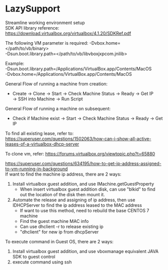# LazySupport
Streamline working environment setup <br/>
SDK API library reference:
https://download.virtualbox.org/virtualbox/4.1.20/SDKRef.pdf

The following VM parameter is required:
-Dvbox.home=</path/to/vb/binary> <br/>
-Dsun.boot.library.path=</path/to/vb/libvboxjxpcom.jnilib>

Example: <br/>
-Dsun.boot.library.path=/Applications/VirtualBox.app/Contents/MacOS <br/>
-Dvbox.home=/Applications/VirtualBox.app/Contents/MacOS

General Flow of running a machine from creation:
- Create -> Clone -> Start -> Check Machine Status -> Ready -> Get IP <br/>
-> SSH into Machine -> Run Script

General Flow of running a machine on subsequent:
- Check if Machine exist -> Start -> Check Machine Status -> Ready -> Get IP 

To find all existing lease, refer to: https://superuser.com/questions/1502063/how-can-i-show-all-active-leases-of-a-virtualbox-dhcp-server

To clone vm, refer: https://forums.virtualbox.org/viewtopic.php?t=65880

https://superuser.com/questions/634195/how-to-get-ip-address-assigned-to-vm-running-in-background <br/>
If want to find the machine ip address, there are 2 ways:
1. Install virtualbox guest addition, and use IMachine.getGuestProperty
    - When insert virtualbox guest addition disk, can use "blkid" to find out the location of the disk then mount it.
2. Automate the release and assigning of ip address, then use IDHCPServer to find the ip address leased to the MAC address
    - If want to use this method, need to rebuild the base CENTOS 7 machine
    - Find the guest machine MAC info
    - Can use dhclient -r to release existing ip
    - "dhclient" for new ip from dhcpServer

To execute command in Guest OS, there are 2 ways:
1. Install virtualbox guest addition, and use vboxmanage equivalent JAVA SDK to guest control
2. execute command using ssh

